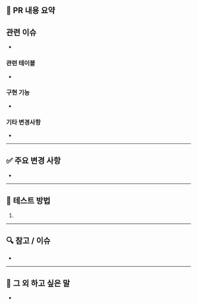 ## 📌 PR 내용 요약

## 관련 이슈

- 

### 관련 테이블

- 

### 구현 기능

-

### 기타 변경사항

- 

---

## ✅ 주요 변경 사항

- 

---

## 🔁 테스트 방법

1. 

---

## 🔍 참고 / 이슈

- 

---

## 🤝 그 외 하고 싶은 말

- 
